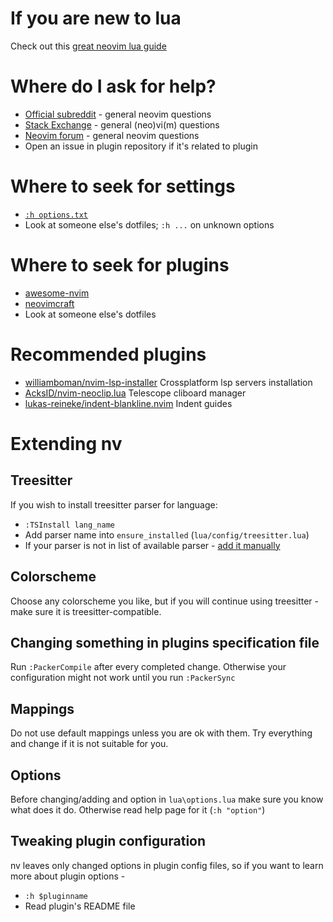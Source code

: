 # If you are new to lua

Check out this [great neovim lua guide](https://github.com/nanotee/nvim-lua-guide)

# Where do I ask for help?
- [Official subreddit](https://reddit.com/r/neovim/) - general neovim questions
- [Stack Exchange](https://vi.stackexchange.com/) - general (neo)vi(m) questions
- [Neovim forum](https://neovim.discourse.group/) - general neovim questions
- Open an issue in plugin repository if it's related to plugin

# Where to seek for settings

- [`:h options.txt`](https://neovim.io/doc/user/options.html)
- Look at someone else's dotfiles; `:h ...` on unknown options

# Where to seek for plugins
- [awesome-nvim](https://github.com/rockerBOO/awesome-neovim)
- [neovimcraft](https://neovimcraft.com/)
- Look at someone else's dotfiles

# Recommended plugins
- [williamboman/nvim-lsp-installer](https://github.com/williamboman/nvim-lsp-installer)
    Crossplatform lsp servers installation
- [AcksID/nvim-neoclip.lua](https://github.com/AcksID/nvim-neoclip.lua)
    Telescope cliboard manager
- [lukas-reineke/indent-blankline.nvim](https://github.com/lukas-reineke/indent-blankline.nvim)
    Indent guides

# Extending nv

## Treesitter

If you wish to install treesitter parser for language:
- `:TSInstall lang_name`
- Add parser name into `ensure_installed` (`lua/config/treesitter.lua`)
- If your parser is not in list of available parser - [add it manually](https://github.com/nvim-treesitter/nvim-treesitter#adding-parsers)

## Colorscheme

Choose any colorscheme you like, but if you will continue using treesitter - make sure it is treesitter-compatible.

## Changing something in plugins specification file

Run `:PackerCompile` after every completed change. Otherwise your configuration might not work until you run `:PackerSync`

## Mappings

Do not use default mappings unless you are ok with them. Try everything and change if it is not suitable for you.

## Options

Before changing/adding and option in `lua\options.lua` make sure you know what does it do. Otherwise read help page for it (`:h "option"`)

## Tweaking plugin configuration

nv leaves only changed options in plugin config files, so if you want to learn more about plugin options - 
- `:h $pluginname`
- Read plugin's README file
